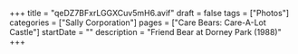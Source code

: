 +++
title = "qeDZ7BFxrLGGXCuv5mH6.avif"
draft = false
tags = ["Photos"]
categories = ["Sally Corporation"]
pages = ["Care Bears: Care-A-Lot Castle"]
startDate = ""
description = "Friend Bear at Dorney Park (1988)"
+++
